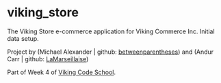 viking_store
============

The Viking Store e-commerce application for Viking Commerce Inc. 
Initial data setup.

Project by (Michael Alexander | github: [betweenparentheses](https://github.com/betweenparentheses)) and (Andur Carr | github: [LaMarseillaise](https://github.com/LaMarseillaise))

Part of Week 4 of [Viking Code School](http://www.vikingcodeschool.com).
